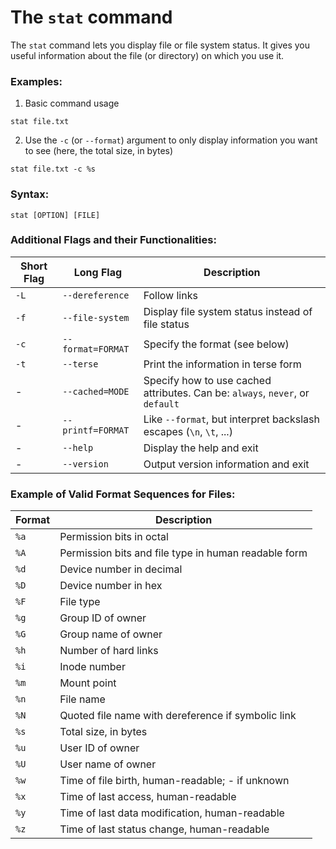 # The `stat` command

The `stat` command lets you display file or file system status. It gives you useful information
about the file (or directory) on which you use it.

### Examples:

1. Basic command usage

```
stat file.txt
```

2. Use the `-c` (or `--format`) argument to only display information you want to see (here, the
total size, in bytes)

```
stat file.txt -c %s
```

### Syntax:

```
stat [OPTION] [FILE]
```

### Additional Flags and their Functionalities:

| Short Flag | Long Flag         | Description                                                                   |
| ---------- | ----------------- | ----------------------------------------------------------------------------- |
| `-L`       | `--dereference`   | Follow links                                                                  |
| `-f`       | `--file-system`   | Display file system status instead of file status                             |
| `-c`       | `--format=FORMAT` | Specify the format (see below)                                                |
| `-t`       | `--terse`         | Print the information in terse form                                           |
| -          | `--cached=MODE`   | Specify how to use cached attributes. Can be: `always`, `never`, or `default` |
| -          | `--printf=FORMAT` | Like `--format`, but interpret backslash escapes (`\n`, `\t`, ...)            |
| -          | `--help`          | Display the help and exit                                                     |
| -          | `--version`       | Output version information and exit                                           |


### Example of Valid Format Sequences for Files:

| Format | Description                                          |
| ------ | ---------------------------------------------------- |
| `%a`   | Permission bits in octal                             |
| `%A`   | Permission bits and file type in human readable form |
| `%d`   | Device number in decimal                             |
| `%D`   | Device number in hex                                 |
| `%F`   | File type                                            |
| `%g`   | Group ID of owner                                    |
| `%G`   | Group name of owner                                  |
| `%h`   | Number of hard links                                 |
| `%i`   | Inode number                                         |
| `%m`   | Mount point                                          |
| `%n`   | File name                                            |
| `%N`   | Quoted file name with dereference if symbolic link   |
| `%s`   | Total size, in bytes                                 |
| `%u`   | User ID of owner                                     |
| `%U`   | User name of owner                                   |
| `%w`   | Time of file birth, human-readable; - if unknown     |
| `%x`   | Time of last access, human-readable                  |
| `%y`   | Time of last data modification, human-readable       |
| `%z`   | Time of last status change, human-readable           |

